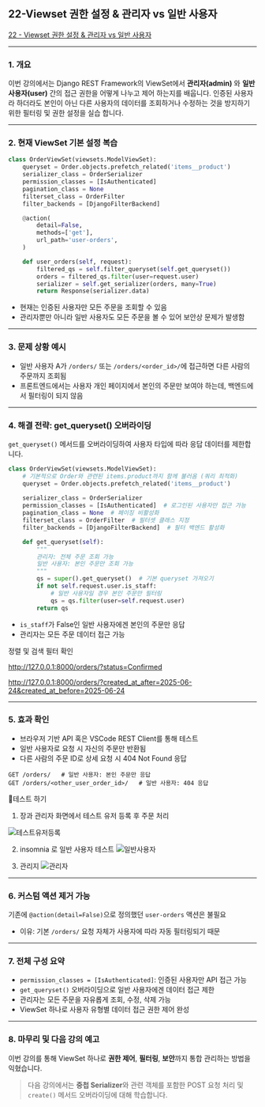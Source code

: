 
## 22-Viewset 권한 설정 & 관리자 vs 일반 사용자




[22 - Viewset 권한 설정 & 관리자 vs 일반 사용자](https://youtu.be/KmYYg1qJKNQ?list=PL-2EBeDYMIbTLulc9FSoAXhbmXpLq2l5t)



---

### 1. 개요

이번 강의에서는 Django REST Framework의 ViewSet에서 **관리자(admin)** 와 **일반 사용자(user)** 간의 접근 권한을 어떻게 나누고 제어 하는지를 배웁니다. 인증된 사용자라 하더라도 본인이 아닌 다른 사용자의 데이터를 조회하거나 수정하는 것을 방지하기 위한 필터링 및 권한 설정을 실습 합니다.

---

### 2. 현재 ViewSet 기본 설정 복습

```python
class OrderViewSet(viewsets.ModelViewSet):
    queryset = Order.objects.prefetch_related('items__product')
    serializer_class = OrderSerializer
    permission_classes = [IsAuthenticated]
    pagination_class = None
    filterset_class = OrderFilter
    filter_backends = [DjangoFilterBackend]

    @action(
        detail=False,            
        methods=['get'],          
        url_path='user-orders',  
    )

    def user_orders(self, request):
        filtered_qs = self.filter_queryset(self.get_queryset())
        orders = filtered_qs.filter(user=request.user)  
        serializer = self.get_serializer(orders, many=True)  
        return Response(serializer.data)
```

- 현재는 인증된 사용자만 모든 주문을 조회할 수 있음
- 관리자뿐만 아니라 일반 사용자도 모든 주문을 볼 수 있어 보안상 문제가 발생함

---

### 3. 문제 상황 예시

- 일반 사용자 A가 `/orders/` 또는 `/orders/<order_id>/`에 접근하면 다른 사람의 주문까지 조회됨
- 프론트엔드에서는 사용자 개인 페이지에서 본인의 주문만 보여야 하는데, 백엔드에서 필터링이 되지 않음

---

### 4. 해결 전략: get\_queryset() 오버라이딩

`get_queryset()` 메서드를 오버라이딩하여 사용자 타입에 따라 응답 데이터를 제한합니다.


```python
class OrderViewSet(viewsets.ModelViewSet):
    # 기본적으로 Order와 관련된 items.product까지 함께 불러옴 (쿼리 최적화)
    queryset = Order.objects.prefetch_related('items__product')
    
    serializer_class = OrderSerializer
    permission_classes = [IsAuthenticated]  # 로그인된 사용자만 접근 가능
    pagination_class = None  # 페이징 비활성화
    filterset_class = OrderFilter  # 필터셋 클래스 지정
    filter_backends = [DjangoFilterBackend]  # 필터 백엔드 활성화

    def get_queryset(self):
        """
        관리자: 전체 주문 조회 가능
        일반 사용자: 본인 주문만 조회 가능
        """
        qs = super().get_queryset()  # 기본 queryset 가져오기
        if not self.request.user.is_staff:
            # 일반 사용자일 경우 본인 주문만 필터링
            qs = qs.filter(user=self.request.user)
        return qs

```


- `is_staff`가 False인 일반 사용자에겐 본인의 주문만 응답
- 관리자는 모든 주문 데이터 접근 가능



 정렬 및 검색 필터 확인

http://127.0.0.1:8000/orders/?status=Confirmed


http://127.0.0.1:8000/orders/?created_at_after=2025-06-24&created_at_before=2025-06-24



---

### 5. 효과 확인

- 브라우저 기반 API 혹은 VSCode REST Client를 통해 테스트
- 일반 사용자로 요청 시 자신의 주문만 반환됨
- 다른 사람의 주문 ID로 상세 요청 시 404 Not Found 응답

```http
GET /orders/   # 일반 사용자: 본인 주문만 응답
GET /orders/<other_user_order_id>/   # 일반 사용자: 404 응답
```


🎈테스트 하기
1) 장과 관리자 화면에서  테스트 유저 등록 후 주문 처리

![테스트유저등록](https://blogger.googleusercontent.com/img/b/R29vZ2xl/AVvXsEhYgEFbpcYmUopE_-DdBSkVvvyAA1hr6WY-ByBNg4X2j9s9oWye-EWeOOc70muhKJ7_3BQUbh443MZcLIAzGw_Usc632dR_3kzLNsJ-PrGv2t7NuXiQltVknYvldvFq6hOQ64T4A1M78yQR9oFYMsBNSRnTY7iQRjMlm33huCp4LvAMjD7a_wQuaNb9k9NV/s1001/2025-06-29%2014%2025%2049.png)


2) insomnia 로 일반 사용자 테스트
![일반사용자](https://blogger.googleusercontent.com/img/b/R29vZ2xl/AVvXsEiwkKTJ7aP9a57RNQJal8B7kckDK_opov9vvp-UEXpYE0vXQI0eMHPMjHCxUcYSDsn_KPdl3mAu_WckFCRBctqTJbvQdjx90NqfM_65EIsIjObkSEC-GVTzbAYZLJQ_MAtjYH44Ha5sQihUORetdIUEVokgRCBE4zh3FiO3bPyXFHIAN8vxhv1rv8oOY-8e/s2132/2025-06-29%2014%2026%2036.png)




 3) 관리지 
![관리자](https://blogger.googleusercontent.com/img/b/R29vZ2xl/AVvXsEgWmXTDdlYm1vkth4cgX9KHK9J09n8-4dCs3-JrWEJ2jnCGRlEhfFe8x6U50h4xA8HmMnrUimM6jWSIPocLXeDbeiV6a2D5aAs6rAO6PPQZS6GjWLmV5PMKyxj109GDckcc0MJKlVCtze196bqapFAXpO21Ys611Mj0LCoL8OiX9RF8sZNy7kYyDI1rD762/s2126/2025-06-29%2014%2026%2014.png)



---

### 6. 커스텀 액션 제거 가능

기존에 `@action(detail=False)`으로 정의했던 `user-orders` 액션은 불필요

- 이유: 기본 `/orders/` 요청 자체가 사용자에 따라 자동 필터링되기 때문

---

### 7. 전체 구성 요약

- `permission_classes = [IsAuthenticated]`: 인증된 사용자만 API 접근 가능
- `get_queryset()` 오버라이딩으로 일반 사용자에겐 데이터 접근 제한
- 관리자는 모든 주문을 자유롭게 조회, 수정, 삭제 가능
- ViewSet 하나로 사용자 유형별 데이터 접근 권한 제어 완성

---

### 8. 마무리 및 다음 강의 예고

이번 강의를 통해 ViewSet 하나로 **권한 제어**, **필터링**, **보안**까지 통합 관리하는 방법을 익혔습니다.

> 다음 강의에서는 **중첩 Serializer**와 관련 객체를 포함한 POST 요청 처리 및 `create()` 메서드 오버라이딩에 대해 학습합니다.

